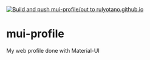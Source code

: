 [![Build and push mui-profile/out to rulyotano.github.io](https://github.com/rulyotano/mui-profile/actions/workflows/master_mui-profile.yml/badge.svg)](https://github.com/rulyotano/mui-profile/actions/workflows/master_mui-profile.yml)

# mui-profile
My web profile done with Material-UI
